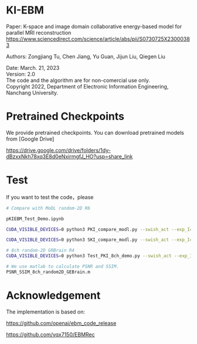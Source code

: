 # KI-EBM
Paper: K-space and image domain collaborative energy-based model for parallel MRI reconstruction
https://www.sciencedirect.com/science/article/abs/pii/S0730725X23000383

Authors: Zongjiang Tu, Chen Jiang, Yu Guan, Jijun Liu, Qiegen Liu 

Date: March. 21, 2023  
Version: 2.0   
The code and the algorithm are for non-comercial use only.   
Copyright 2022, Department of Electronic Information Engineering, Nanchang University. 

# Pretrained Checkpoints
We provide pretrained checkpoints. You can download pretrained models from [Google Drive] 

https://drive.google.com/drive/folders/1dy-dBzxxNkh78xq3E8d0eNxirmgfJ_HO?usp=share_link

# Test
If you want to test the code，please
```bash
# Compare with MoDL random-2D R6

pKIEBM_Test_Demo.ipynb

CUDA_VISIBLE_DEVICES=0 python3 PKI_compare_modl.py --swish_act --exp_I=SIAT_I --resume_iter_I=169500 --exp_K=SIAT_K --resume_iter_K=124500 --step_lr_I=10 --step_lr_K=10

CUDA_VISIBLE_DEVICES=0 python3 SKI_compare_modl.py --swish_act --exp_I=SIAT_I --resume_iter_I=169500 --exp_K=SIAT_K --resume_iter_K=124500 --step_lr_I=10 --step_lr_K=10

# 8ch random-2D GRBrain R4
CUDA_VISIBLE_DEVICES=0 python3 Test_PKI_8ch_demo.py --swish_act --exp_I=SIAT_I --resume_iter_I=169500 --exp_K=SIAT_K --resume_iter_K=124500 --step_lr_I=300 --step_lr_K=100

# We use matlab to calculate PSNR and SSIM.
PSNR_SSIM_8ch_random2D_GEBrain.m
```

# Acknowledgement
The implementation is based on: 

https://github.com/openai/ebm_code_release

https://github.com/yqx7150/EBMRec

